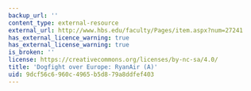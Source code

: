 ```yaml
---
backup_url: ''
content_type: external-resource
external_url: http://www.hbs.edu/faculty/Pages/item.aspx?num=27241
has_external_licence_warning: true
has_external_license_warning: true
is_broken: ''
license: https://creativecommons.org/licenses/by-nc-sa/4.0/
title: 'Dogfight over Europe: RyanAir (A)'
uid: 9dcf56c6-960c-4965-b5d8-79a8ddfef403
---
```


